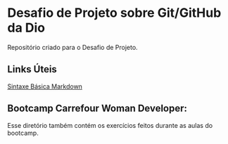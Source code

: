 # Desafio de Projeto sobre Git/GitHub da Dio
Repositório criado para o Desafio de Projeto.

## Links Úteis
[Sintaxe Básica Markdown](https://www.markdownguide.org/basic-syntax/)

## Bootcamp Carrefour Woman Developer:
Esse diretório também contém os exercícios feitos durante as aulas do bootcamp.
